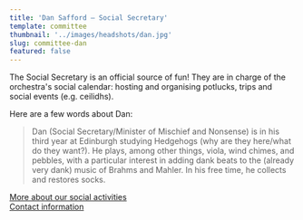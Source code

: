 ```yaml
---
title: 'Dan Safford – Social Secretary'
template: committee
thumbnail: '../images/headshots/dan.jpg'
slug: committee-dan
featured: false
---
```


The Social Secretary is an official source of fun! They are in charge of the orchestra's social calendar: hosting and organising potlucks, trips and social events (e.g. ceilidhs).

Here are a few words about Dan:

> Dan (Social Secretary/Minister of Mischief and Nonsense) is in his third year at Edinburgh studying Hedgehogs (why are they here/what do they want?). He plays, among other things, viola, wind chimes, and pebbles, with a particular interest in adding dank beats to the (already very dank) music of Brahms and Mahler. In his free time, he collects and restores socks.

[More about our social activities](/social/)<br/>
[Contact information](/contact/)